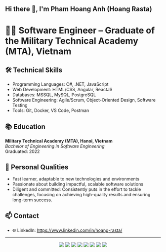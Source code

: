 ## Hi there 👋, I'm Pham Hoang Anh (Hoang Rasta)

# 👨‍💻 Software Engineer – Graduate of the Military Technical Academy (MTA), Vietnam

## 🛠️ Technical Skills

- Programming Languages: C#, .NET, JavaScript
- Web Development: HTML/CSS, Angular, ReactJS
- Databases: MSSQL, MySQL, PostgreSQL
- Software Engineering: Agile/Scrum, Object-Oriented Design, Software Testing
- Tools: Git, Docker, VS Code, Postman

## 📚 Education

**Military Technical Academy (MTA), Hanoi, Vietnam**  
_Bachelor of Engineering in Software Engineering_  
Graduated: 2022

## 🌱 Personal Qualities

- Fast learner, adaptable to new technologies and environments
- Passionate about building impactful, scalable software solutions
- Diligent and committed: Consistently puts in the effort to tackle challenges, focusing on achieving high-quality results and ensuring long-term success.

## 📫 Contact

- 🌐 LinkedIn: https://www.linkedin.com/in/hoang-rasta/

---

<p align="center">
  <img src="https://github-readme-stats.vercel.app/api?username=hoangrasta&show_icons=true&theme=radical" />
  
  <img src="https://img.shields.io/badge/C%23-239120?style=flat&logo=csharp&logoColor=white"/>
  <img src="https://img.shields.io/badge/.NET-512BD4?style=flat&logo=.net&logoColor=white"/>
  <img src="https://img.shields.io/badge/JavaScript-F7DF1E?style=flat&logo=javascript&logoColor=black"/>
  <img src="https://img.shields.io/badge/HTML5-E34F26?style=flat&logo=html5&logoColor=white"/>
  <img src="https://img.shields.io/badge/Angular-DD0031?style=flat&logo=angular&logoColor=white"/>
  <img src="https://img.shields.io/badge/React-61DAFB?style=flat&logo=react&logoColor=black"/>
  
  <img src="https://github-readme-stats.vercel.app/api/top-langs/?username=hoangrasta&layout=compact" />
</p>

